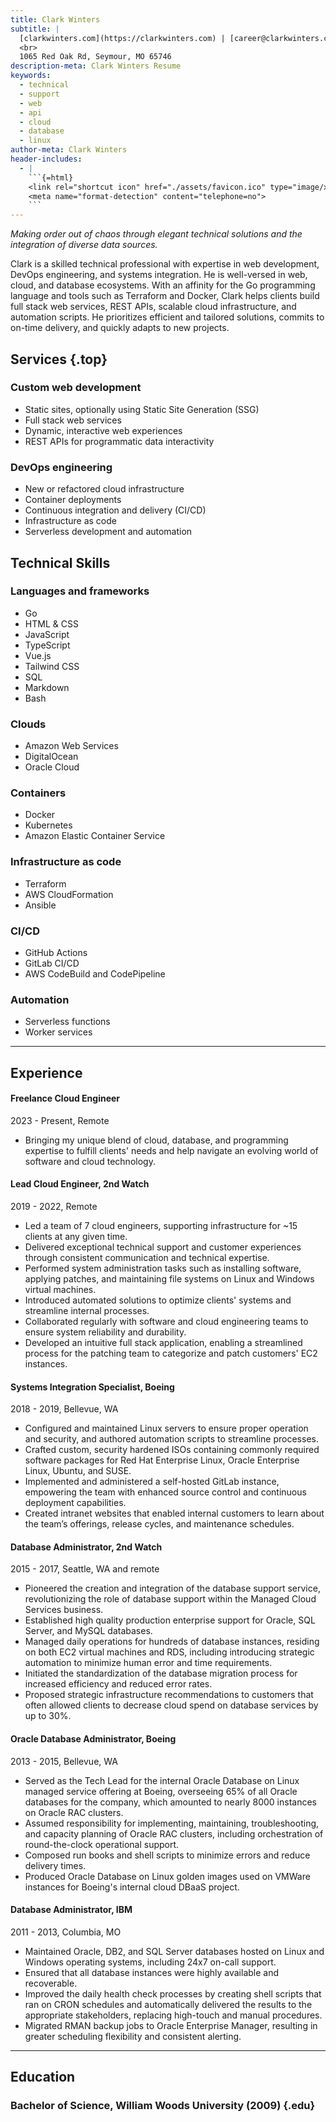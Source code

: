 ```yaml
---
title: Clark Winters
subtitle: |
  [clarkwinters.com](https://clarkwinters.com) | [career@clarkwinters.com](mailto:career@clarkwinters.com) | [417-880-6924](tel:+14178806924)
  <br>
  1065 Red Oak Rd, Seymour, MO 65746
description-meta: Clark Winters Resume
keywords:
  - technical
  - support
  - web
  - api
  - cloud
  - database
  - linux
author-meta: Clark Winters
header-includes:
  - |
    ```{=html}
    <link rel="shortcut icon" href="./assets/favicon.ico" type="image/x-icon">
    <meta name="format-detection" content="telephone=no">
    ```
---
```


<!-- markdownlint-disable MD033 MD001 -->

<p class="mission"><em>Making order out of chaos through elegant technical solutions and the integration of diverse data sources.</em></p>

Clark is a skilled technical professional with expertise in web development, DevOps engineering, and systems integration. He is well-versed in web, cloud, and database ecosystems. With an affinity for the Go programming language and tools such as Terraform and Docker, Clark helps clients build full stack web services, REST APIs, scalable cloud infrastructure, and automation scripts. He prioritizes efficient and tailored solutions, commits to on-time delivery, and quickly adapts to new projects.

## Services {.top}

<div class="services">
<div>

### Custom web development

- Static sites, optionally using Static Site Generation (SSG)
- Full stack web services
- Dynamic, interactive web experiences
- REST APIs for programmatic data interactivity

</div>

<div>

### DevOps engineering

- New or refactored cloud infrastructure
- Container deployments
- Continuous integration and delivery (CI/CD)
- Infrastructure as code
- Serverless development and automation

</div>
</div>

## Technical Skills

<div class="skills">
<div>

### Languages and frameworks

- Go
- HTML & CSS
- JavaScript
- TypeScript
- Vue.js
- Tailwind CSS
- SQL
- Markdown
- Bash

### Clouds

- Amazon Web Services
- DigitalOcean
- Oracle Cloud

</div>
<div>

### Containers

- Docker
- Kubernetes
- Amazon Elastic Container Service

### Infrastructure as code

- Terraform
- AWS CloudFormation
- Ansible

### CI/CD

- GitHub Actions
- GitLab CI/CD
- AWS CodeBuild and CodePipeline

### Automation

- Serverless functions
- Worker services

</div>
</div>

---

<div class="xp"><!-- keep div -->

## Experience

<div class="job"><!-- keep div -->

#### Freelance Cloud Engineer

2023 - Present, Remote

- Bringing my unique blend of cloud, database, and programming expertise to fulfill clients' needs and help navigate an evolving world of software and cloud technology.

#### Lead Cloud Engineer, 2nd Watch

2019 - 2022, Remote

- Led a team of 7 cloud engineers, supporting infrastructure for ~15 clients at any given time.
- Delivered exceptional technical support and customer experiences through consistent communication and technical expertise.
- Performed system administration tasks such as installing software, applying patches, and maintaining file systems on Linux and Windows virtual machines.
- Introduced automated solutions to optimize clients' systems and streamline internal processes.
- Collaborated regularly with software and cloud engineering teams to ensure system reliability and durability.
- Developed an intuitive full stack application, enabling a streamlined process for the patching team to categorize and patch customers' EC2 instances.

</div>

<div class="job"><!-- keep div -->

#### Systems Integration Specialist, Boeing

2018 - 2019, Bellevue, WA

- Configured and maintained Linux servers to ensure proper operation and security, and authored automation scripts to streamline processes.
- Crafted custom, security hardened ISOs containing commonly required software packages for Red Hat Enterprise Linux, Oracle Enterprise Linux, Ubuntu, and SUSE.
- Implemented and administered a self-hosted GitLab instance, empowering the team with enhanced source control and continuous deployment capabilities.
- Created intranet websites that enabled internal customers to learn about the team’s offerings, release cycles, and maintenance schedules.

</div>

<div class="job"><!-- keep div -->

#### Database Administrator, 2nd Watch

2015 - 2017, Seattle, WA and remote

- Pioneered the creation and integration of the database support service, revolutionizing the role of database support within the Managed Cloud Services business.
- Established high quality production enterprise support for Oracle, SQL Server, and MySQL databases.
- Managed daily operations for hundreds of database instances, residing on both EC2 virtual machines and RDS, including introducing strategic automation to minimize human error and time requirements.
- Initiated the standardization of the database migration process for increased efficiency and reduced error rates.
- Proposed strategic infrastructure recommendations to customers that often allowed clients to decrease cloud spend on database services by up to 30%.

</div>

<div class="job"><!-- keep div -->

#### Oracle Database Administrator, Boeing

2013 - 2015, Bellevue, WA

- Served as the Tech Lead for the internal Oracle Database on Linux managed service offering at Boeing, overseeing 65% of all Oracle databases for the company, which amounted to nearly 8000 instances on Oracle RAC clusters.
- Assumed responsibility for implementing, maintaining, troubleshooting, and capacity planning of Oracle RAC clusters, including orchestration of round-the-clock operational support.
- Composed run books and shell scripts to minimize errors and reduce delivery times.
- Produced Oracle Database on Linux golden images used on VMWare instances for Boeing's internal cloud DBaaS project.

</div>

<div class="job"><!-- keep div -->

#### Database Administrator, IBM

2011 - 2013, Columbia, MO

- Maintained Oracle, DB2, and SQL Server databases hosted on Linux and Windows operating systems, including 24x7 on-call support.
- Ensured that all database instances were highly available and recoverable.
- Improved the daily health check processes by creating shell scripts that ran on CRON schedules and automatically delivered the results to the appropriate stakeholders, replacing high-touch and manual procedures.
- Migrated RMAN backup jobs to Oracle Enterprise Manager, resulting in greater scheduling flexibility and consistent alerting.

</div>

</div>
<!-- <p class="spacer"></p> -->

---

<div>

## Education

### Bachelor of Science, William Woods University (2009) {.edu}

</div>
